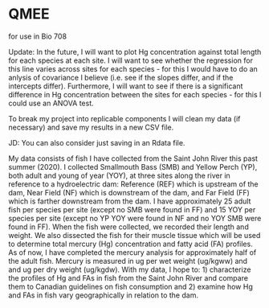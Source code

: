 # QMEE
for use in Bio 708

Update: In the future, I will want to plot Hg concentration against total length for each species at each site. I will want to see whether the regression for this line varies across sites for each species - for this I would have to do an anlysis of covariance I believe (i.e. see if the slopes differ, and if the intercepts differ). Furthermore, I will want to see if there is a significant difference in Hg concentration between the sites for each species - for this I could use an ANOVA test. 

To break my project into replicable components I will clean my data (if necessary) and save my results in a new CSV file. 

JD: You can also consider just saving in an Rdata file.

My data consists of fish I have collected from the Saint John River this past summer (2020). I collected Smallmouth Bass (SMB) and Yellow Perch (YP), both adult and young of year (YOY), at three sites along the river in reference to a hydroelectric dam: Reference (REF) which is upstream of the dam, Near Field (NF) which is downstream of the dam, and Far Field (FF) which is farther downstream from the dam. I have approximately 25 adult fish per species per site (except no SMB were found in FF) and 15 YOY per species per site (except no YP YOY were found in NF and no YOY SMB were found in FF). When the fish were collected, we recorded their length and weight. We also dissected the fish for their muscle tissue which will be used to determine total mercury (Hg) concentration and fatty acid (FA) profiles. As of now, I have completed the mercury analysis for approximately half of the adult fish. Mercury is measured in ug per wet weight (ug/kgww) and and ug per dry weight (ug/kgdw). With my data, I hope to: 1) characterize the profiles of Hg and FAs in fish from the Saint John River and compare them to Canadian guidelines on fish consumption and 2) examine how Hg and FAs in fish vary geographically in relation to the dam.  
